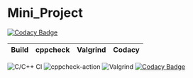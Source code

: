 # Mini_Project

[![Codacy Badge](https://api.codacy.com/project/badge/Grade/1f619ad679f0446d86b6e49820450081)](https://app.codacy.com/gh/stepin104570/Mini_Project?utm_source=github.com&utm_medium=referral&utm_content=stepin104570/Mini_Project&utm_campaign=Badge_Grade)

|Build|cppcheck|Valgrind|Codacy|
|:--:|:--:|:--:|:--:|
![C/C++ CI](https://github.com/stepin104570/Mini_Project/workflows/C/C++%20CI/badge.svg?branch=main)
![cppcheck-action](https://github.com/stepin104570/Mini_Project/workflows/cppcheck-action/badge.svg?branch=main)
![Valgrind](https://github.com/stepin104570/Mini_Project/workflows/Valgrind/badge.svg?branch=main)
[![Codacy Badge](https://api.codacy.com/project/badge/Grade/1f619ad679f0446d86b6e49820450081)](https://app.codacy.com/gh/stepin104570/Mini_Project?utm_source=github.com&utm_medium=referral&utm_content=stepin104570/Mini_Project&utm_campaign=Badge_Grade)
